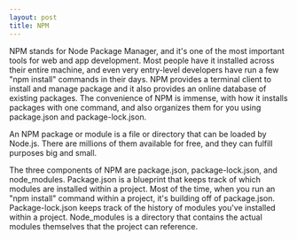 ```yaml
---
layout: post
title: NPM
---
```


NPM stands for Node Package Manager, and it's one of the most important tools for web and app development. Most people have it installed across their entire machine, and even very entry-level developers have run a few "npm install" commands in their days. NPM provides a terminal client to install and manage package and it also provides an online database of existing packages. The convenience of NPM is immense, with how it installs packages with one command, and also organizes them for you using package.json and package-lock.json. 

An NPM package or module is a file or directory that can be loaded by Node.js. There are millions of them available for free, and they can fulfill purposes big and small. 

The three components of NPM are package.json, package-lock.json, and node_modules. Package.json is a blueprint that keeps track of which modules are installed within a project. Most of the time, when you run an "npm install" command within a project, it's building off of package.json. Package-lock.json keeps track of the history of modules you've installed within a project. Node_modules is a directory that contains the actual modules themselves that the project can reference. 
